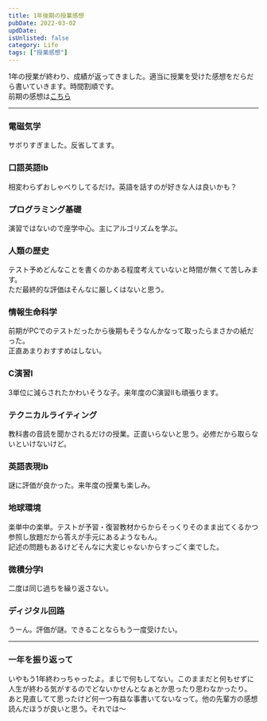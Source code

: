 ```yaml
---
title: 1年後期の授業感想
pubDate: 2022-03-02
updDate: 
isUnlisted: false
category: Life
tags: ["授業感想"]
---
```


1年の授業が終わり、成績が返ってきました。適当に授業を受けた感想をだらだら書いていきます。時間割順です。  
前期の感想は[こちら](https://yashikota.com/blog/21fs-kougi)

---

### 電磁気学

サボりすぎました。反省してます。

### 口語英語Ⅰb

相変わらずおしゃべりしてるだけ。英語を話すのが好きな人は良いかも？

### プログラミング基礎

演習ではないので座学中心。主にアルゴリズムを学ぶ。

### 人類の歴史

テスト予めどんなことを書くのかある程度考えていないと時間が無くて苦しみます。  
ただ最終的な評価はそんなに厳しくはないと思う。

### 情報生命科学

前期がPCでのテストだったから後期もそうなんかなって取ったらまさかの紙だった。  
正直あまりおすすめはしない。

### C演習Ⅰ

3単位に減らされたかわいそうな子。来年度のC演習Ⅱも頑張ります。

### テクニカルライティング

教科書の音読を聞かされるだけの授業。正直いらないと思う。必修だから取らないといけないけど。

### 英語表現Ⅰb

謎に評価が良かった。来年度の授業も楽しみ。

### 地球環境

楽単中の楽単。テストが予習・復習教材からからそっくりそのまま出てくるかつ参照し放題だから答えが手元にあるようなもん。  
記述の問題もあるけどそんなに大変じゃないからすっごく楽でした。

### 微積分学Ⅰ

二度は同じ過ちを繰り返さない。

### ディジタル回路

うーん。評価が謎。できることならもう一度受けたい。

---

### 一年を振り返って

いやもう1年終わっちゃったよ。まじで何もしてない。このままだと何もせずに人生が終わる気がするのでどないかせんとなぁとか思ったり思わなかったり。  
あと見直してて思ったけど何一つ有益な事書いてないなって。他の先輩方の感想読んだほうが良いと思う。それでは～
